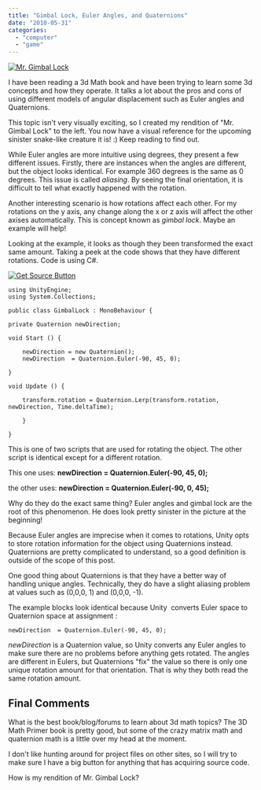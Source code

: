 ```yaml
---
title: "Gimbal Lock, Euler Angles, and Quaternions"
date: "2010-05-31"
categories: 
  - "computer"
  - "game"
---
```


[![Mr. Gimbal Lock](/images/mrGimbalLock.gif "Mr. Gimbal Lock")](http://blog.scottpetrovic.com/wp-content/uploads/2010/05/mrGimbalLock.gif)

I have been reading a 3d Math book and have been trying to learn some 3d concepts and how they operate. It talks a lot about the pros and cons of using different models of angular displacement such as Euler angles and Quaternions.

This topic isn't very visually exciting, so I created my rendition of "Mr. Gimbal Lock" to the left. You now have a visual reference for the upcoming sinister snake-like creature it is! :) Keep reading to find out.

While Euler angles are more intuitive using degrees, they present a few different issues. Firstly, there are instances when the angles are different, but the object looks identical. For example 360 degrees is the same as 0 degrees. This issue is called _aliasing_. By seeing the final orientation, it is difficult to tell what exactly happened with the rotation.

Another interesting scenario is how rotations affect each other. For my rotations on the y axis, any change along the x or z axis will affect the other axises automatically. This is concept known as _gimbal lock_. Maybe an example will help!

Looking at the example, it looks as though they been transformed the exact same amount. Taking a peek at the code shows that they have different rotations. Code is using C#.

[![](/images/get_source_button.png "Get Source Button")](/unity3d/gimballock.rar)

    using UnityEngine;
    using System.Collections;

    public class GimbalLock : MonoBehaviour {

    private Quaternion newDirection;

    void Start () {

        newDirection = new Quaternion();
        newDirection  = Quaternion.Euler(-90, 45, 0);

    }

    void Update () {

        transform.rotation = Quaternion.Lerp(transform.rotation, newDirection, Time.deltaTime);

        }

    }

This is one of two scripts that are used for rotating the object. The other script is identical except for a different rotation.

This one uses: **newDirection = Quaternion.Euler(-90, 45, 0);**

the other uses: **newDirection = Quaternion.Euler(-90, 0, 45);**

Why do they do the exact same thing? Euler angles and gimbal lock are the root of this phenomenon. He does look pretty sinister in the picture at the beginning!

Because Euler angles are imprecise when it comes to rotations, Unity opts to store rotation information for the object using Quaternions instead. Quaternions are pretty complicated to understand, so a good definition is outside of the scope of this post.

One good thing about Quaternions is that they have a better way of handling unique angles. Technically, they do have a slight aliasing problem at values such as (0,0,0, 1) and (0,0,0, -1).

The example blocks look identical because Unity  converts Euler space to Quaternion space at assignment :

    newDirection  = Quaternion.Euler(-90, 45, 0);

_newDirection_ is a Quaternion value, so Unity converts any Euler angles to make sure there are no problems before anything gets rotated. The angles are different in Eulers, but Quaternions "fix" the value so there is only one unique rotation amount for that orientation. That is why they both read the same rotation amount.

## Final Comments

What is the best book/blog/forums to learn about 3d math topics? The 3D Math Primer book is pretty good, but some of the crazy matrix math and quaternion math is a little over my head at the moment.

I don't like hunting around for project files on other sites, so I will try to make sure I have a big button for anything that has acquiring source code.

How is my rendition of Mr. Gimbal Lock?
